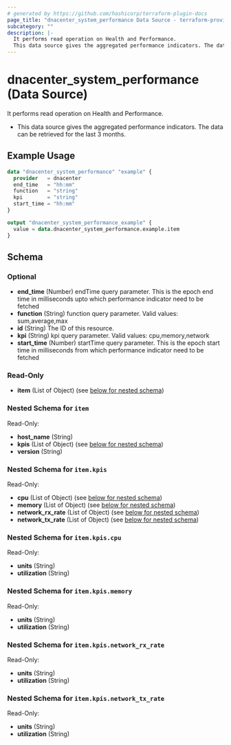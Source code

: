 ```yaml
---
# generated by https://github.com/hashicorp/terraform-plugin-docs
page_title: "dnacenter_system_performance Data Source - terraform-provider-dnacenter"
subcategory: ""
description: |-
  It performs read operation on Health and Performance.
  This data source gives the aggregated performance indicators. The data can be retrieved for the last 3 months.
---
```


# dnacenter_system_performance (Data Source)

It performs read operation on Health and Performance.

- This data source gives the aggregated performance indicators. The data can be retrieved for the last 3 months.

## Example Usage

```terraform
data "dnacenter_system_performance" "example" {
  provider   = dnacenter
  end_time   = "hh:mm"
  function   = "string"
  kpi        = "string"
  start_time = "hh:mm"
}

output "dnacenter_system_performance_example" {
  value = data.dnacenter_system_performance.example.item
}
```

<!-- schema generated by tfplugindocs -->
## Schema

### Optional

- **end_time** (Number) endTime query parameter. This is the epoch end time in milliseconds upto which performance indicator need to be fetched
- **function** (String) function query parameter. Valid values: sum,average,max
- **id** (String) The ID of this resource.
- **kpi** (String) kpi query parameter. Valid values: cpu,memory,network
- **start_time** (Number) startTime query parameter. This is the epoch start time in milliseconds from which performance indicator need to be fetched

### Read-Only

- **item** (List of Object) (see [below for nested schema](#nestedatt--item))

<a id="nestedatt--item"></a>
### Nested Schema for `item`

Read-Only:

- **host_name** (String)
- **kpis** (List of Object) (see [below for nested schema](#nestedobjatt--item--kpis))
- **version** (String)

<a id="nestedobjatt--item--kpis"></a>
### Nested Schema for `item.kpis`

Read-Only:

- **cpu** (List of Object) (see [below for nested schema](#nestedobjatt--item--kpis--cpu))
- **memory** (List of Object) (see [below for nested schema](#nestedobjatt--item--kpis--memory))
- **network_rx_rate** (List of Object) (see [below for nested schema](#nestedobjatt--item--kpis--network_rx_rate))
- **network_tx_rate** (List of Object) (see [below for nested schema](#nestedobjatt--item--kpis--network_tx_rate))

<a id="nestedobjatt--item--kpis--cpu"></a>
### Nested Schema for `item.kpis.cpu`

Read-Only:

- **units** (String)
- **utilization** (String)


<a id="nestedobjatt--item--kpis--memory"></a>
### Nested Schema for `item.kpis.memory`

Read-Only:

- **units** (String)
- **utilization** (String)


<a id="nestedobjatt--item--kpis--network_rx_rate"></a>
### Nested Schema for `item.kpis.network_rx_rate`

Read-Only:

- **units** (String)
- **utilization** (String)


<a id="nestedobjatt--item--kpis--network_tx_rate"></a>
### Nested Schema for `item.kpis.network_tx_rate`

Read-Only:

- **units** (String)
- **utilization** (String)



